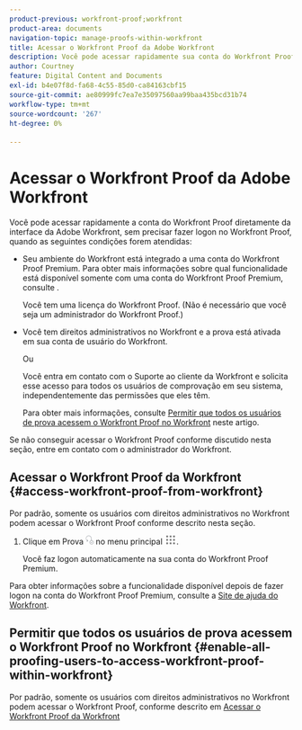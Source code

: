 ```yaml
---
product-previous: workfront-proof;workfront
product-area: documents
navigation-topic: manage-proofs-within-workfront
title: Acessar o Workfront Proof da Adobe Workfront
description: Você pode acessar rapidamente sua conta do Workfront Proof diretamente da interface da Adobe Workfront, sem fazer logon no Workfront Proof.
author: Courtney
feature: Digital Content and Documents
exl-id: b4e07f8d-fa68-4c55-85d0-ca84163cbf15
source-git-commit: ae80999fc7ea7e35097560aa99baa435bcd31b74
workflow-type: tm+mt
source-wordcount: '267'
ht-degree: 0%

---
```


# Acessar o Workfront Proof da Adobe Workfront

Você pode acessar rapidamente a conta do Workfront Proof diretamente da interface da Adobe Workfront, sem precisar fazer logon no Workfront Proof, quando as seguintes condições forem atendidas:

* Seu ambiente do Workfront está integrado a uma conta do Workfront Proof Premium. Para obter mais informações sobre qual funcionalidade está disponível somente com uma conta do Workfront Proof Premium, consulte .

  Você tem uma licença do Workfront Proof. (Não é necessário que você seja um administrador do Workfront Proof.)

* Você tem direitos administrativos no Workfront e a prova está ativada em sua conta de usuário do Workfront.

  Ou

  Você entra em contato com o Suporte ao cliente da Workfront e solicita esse acesso para todos os usuários de comprovação em seu sistema, independentemente das permissões que eles têm.

  Para obter mais informações, consulte [Permitir que todos os usuários de prova acessem o Workfront Proof no Workfront](#enable-all-proofing-users-to-access-workfront-proof-within-workfront) neste artigo.

Se não conseguir acessar o Workfront Proof conforme discutido nesta seção, entre em contato com o administrador do Workfront.

## Acessar o Workfront Proof da Workfront {#access-workfront-proof-from-workfront}

Por padrão, somente os usuários com direitos administrativos no Workfront podem acessar o Workfront Proof conforme descrito nesta seção. 

1. Clique em Prova ![](assets/proofing-main-menu.png) no menu principal ![](assets/main-menu-icon.png).

   Você faz logon automaticamente na sua conta do Workfront Proof Premium.

Para obter informações sobre a funcionalidade disponível depois de fazer logon na conta do Workfront Proof Premium, consulte a [Site de ajuda do Workfront](https://support.workfront.com).

## Permitir que todos os usuários de prova acessem o Workfront Proof no Workfront {#enable-all-proofing-users-to-access-workfront-proof-within-workfront}

Por padrão, somente os usuários com direitos administrativos no Workfront podem acessar o Workfront Proof, conforme descrito em [Acessar o Workfront Proof da Workfront](#access-workfront-proof-from-workfront)
